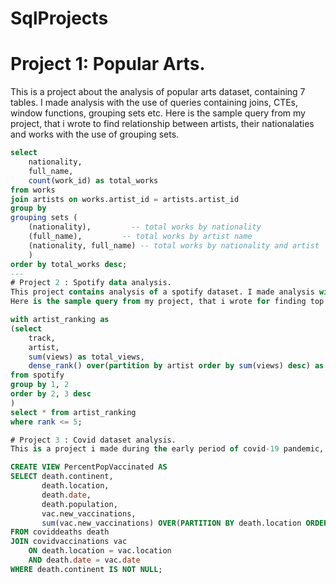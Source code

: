 # SqlProjects
# Project 1: Popular Arts.
This is a project about the analysis of popular arts dataset, containing 7 tables. I made analysis with the use of queries containing joins, CTEs, window functions, grouping sets etc.
Here is the sample query from my project, that i wrote to find relationship between artists, their nationalaties and works with the use of grouping sets.

```sql
select
    nationality, 
    full_name, 
    count(work_id) as total_works
from works
join artists on works.artist_id = artists.artist_id
group by
grouping sets (
    (nationality),         -- total works by nationality
    (full_name),         -- total works by artist name
    (nationality, full_name) -- total works by nationality and artist
	)
order by total_works desc;
---
# Project 2 : Spotify data analysis.
This project contains analysis of a spotify dataset. I made analysis with the use of queries containing case statements, CTEs, window functions etc.
Here is the sample query from my project, that i wrote for finding top 5 most-viewed tracks for each artist with the use of window functions.

with artist_ranking as
(select 
	track, 
	artist, 
	sum(views) as total_views,  
    dense_rank() over(partition by artist order by sum(views) desc) as rank
from spotify
group by 1, 2
order by 2, 3 desc
)
select * from artist_ranking
where rank <= 5;

# Project 3 : Covid dataset analysis.
This is a project i made during the early period of covid-19 pandemic, analyzing the covid dataset. I made analysis with the use of queries containing, CTEs, window functions, views, temporary tables etc. Here is the sample query from my project, that i wrote for ceating view for storing data for later visualizations.

CREATE VIEW PercentPopVaccinated AS 
SELECT death.continent, 
       death.location, 
       death.date, 
       death.population, 
       vac.new_vaccinations, 
       sum(vac.new_vaccinations) OVER(PARTITION BY death.location ORDER BY death.location, death.date) AS RollingPeopleVaccinated
FROM coviddeaths death
JOIN covidvaccinations vac
    ON death.location = vac.location
    AND death.date = vac.date
WHERE death.continent IS NOT NULL; 

